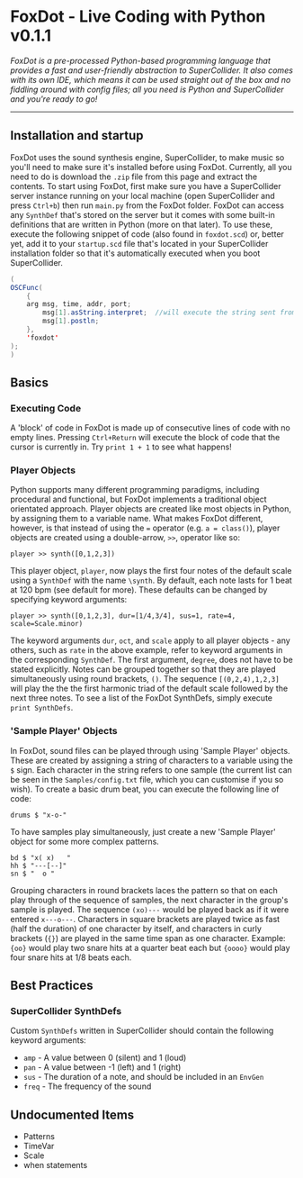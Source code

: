 FoxDot - Live Coding with Python v0.1.1
=======================================

*FoxDot is a pre-processed Python-based programming language that provides a fast and user-friendly abstraction to SuperCollider. It also comes with its own IDE, which means it can be used straight out of the box and no fiddling around with config files; all you need is Python and SuperCollider and you're ready to go!*

---

## Installation and startup

FoxDot uses the sound synthesis engine, SuperCollider, to make music so you'll need to make sure it's installed before using FoxDot. Currently, all you need to do is download the `.zip` file from this page and extract the contents. To start using FoxDot, first make sure you have a SuperCollider server instance running on your local machine (open SuperCollider and press `Ctrl+b`) then run `main.py` from the FoxDot folder. FoxDot can access any `SynthDef` that's stored on the server but it comes with some built-in definitions that are written in Python (more on that later). To use these, execute the following snippet of code (also found in `foxdot.scd`) or, better yet, add it to your `startup.scd` file that's located in your SuperCollider installation folder so that it's automatically executed when you boot SuperCollider.

```java
(
OSCFunc(
	{
    arg msg, time, addr, port;
		msg[1].asString.interpret;  //will execute the string sent from python
		msg[1].postln;
	},
	'foxdot'
);
)
```

## Basics

### Executing Code

A 'block' of code in FoxDot is made up of consecutive lines of code with no empty lines. Pressing `Ctrl+Return` will execute the block of code that the cursor is currently in. Try `print 1 + 1` to see what happens!

### Player Objects

Python supports many different programming paradigms, including procedural and functional, but FoxDot implements a traditional object orientated approach. Player objects are created like most objects in Python, by assigning them to a variable name. What makes FoxDot different, however, is that instead of using the `=` operator (e.g. `a = class()`), player objects are created using a double-arrow, `>>`, operator like so:

	player >> synth([0,1,2,3])

This player object, `player`, now plays the first four notes of the default scale using a `SynthDef` with the name `\synth`. By default, each note lasts for 1 beat at 120 bpm (see default for more). These defaults can be changed by specifying keyword arguments:

	player >> synth([0,1,2,3], dur=[1/4,3/4], sus=1, rate=4, scale=Scale.minor)

The keyword arguments `dur`, `oct`, and `scale` apply to all player objects - any others, such as `rate` in the above example, refer to keyword arguments in the corresponding `SynthDef`. The first argument, `degree`, does not have to be stated explicitly. Notes can be grouped together so that they are played simultaneously using round brackets, `()`. The sequence `[(0,2,4),1,2,3]` will play the the the first harmonic triad of the default scale followed by the next three notes. To see a list of the FoxDot SynthDefs, simply execute `print SynthDefs`.

### 'Sample Player' Objects

In FoxDot, sound files can be played through using 'Sample Player' objects. These are created by assigning a string of characters to a variable using the `$` sign. Each character in the string refers to one sample (the current list can be seen in the `Samples/config.txt` file, which you can customise if you so wish). To create a basic drum beat, you can execute the following line of code:

	drums $ "x-o-"

To have samples play simultaneously, just create a new 'Sample Player' object for some more complex patterns.

	bd $ "x( x)   "
	hh $ "---[--]"
	sn $ "  o "

Grouping characters in round brackets laces the pattern so that on each play through of the sequence of samples, the next character in the group's sample is played. The sequence `(xo)---` would be played back as if it were entered `x---o---`. Characters in square brackets are played twice as fast (half the duration) of one character by itself, and characters in curly brackets (`{}`) are played in the same time span as one character. Example: `{oo}` would play two snare hits at a quarter beat each but `{oooo}` would play four snare hits at 1/8 beats each.

## Best Practices

### SuperCollider SynthDefs

Custom `SynthDefs` written in SuperCollider should contain the following keyword arguments:

* `amp` - A value between 0 (silent) and 1 (loud)
* `pan` - A value between -1 (left) and 1 (right) 
* `sus` - The duration of a note, and should be included in an `EnvGen`
* `freq` - The frequency of the sound

## Undocumented Items

* Patterns
* TimeVar
* Scale
* when statements
